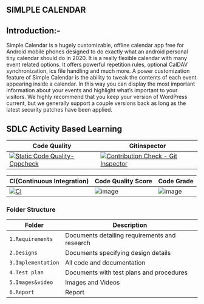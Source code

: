 ## SIMLPLE CALENDAR


## Introduction:-
Simple Calendar is a hugely customizable, offline calendar app free for Android mobile phones designed to do exactly what an android personal tiny calendar should do in 2020. It is a really flexible calendar with many event related options. It offers powerful repetition rules, optional CalDAV synchronization, ics file handling and much more. A power customization feature of Simple Calendar is the ability to tweak the contents of each event appearing inside a calendar. In this way you can display the most important information about your events and highlight what’s important to your visitors. We highly recommend that you keep your version of WordPress current, but we generally support a couple versions back as long as the latest security patches have been applied.



## SDLC Activity Based Learning
Code Quality | Gitinspector
|---------|------------
[![Static Code Quality- Cppcheck](https://github.com/Triveni22/Mini-Project/actions/workflows/cpp.yml/badge.svg)](https://github.com/Triveni22/Mini-Project/actions/workflows/cpp.yml) | [![Contribution Check - Git Inspector](https://github.com/Triveni22/Mini-Project/actions/workflows/Gitinspector.yml/badge.svg)](https://github.com/Triveni22/Mini-Project/actions/workflows/Gitinspector.yml)



CI(Continuous Integration)| Code Quality Score | Code Grade
|---------|------------|------------
[![CI](https://github.com/Triveni22/Mini-Project/actions/workflows/main.yml/badge.svg)](https://github.com/Triveni22/Mini-Project/actions/workflows/main.yml)|![image](https://user-images.githubusercontent.com/85540441/125287314-62323d00-e33a-11eb-8507-99f14ee146e8.png)| ![image](https://user-images.githubusercontent.com/85540441/125287342-69f1e180-e33a-11eb-9f05-872f117fb76c.png)

### Folder Structure

Folder             | Description
-------------------| -----------------------------------------
`1.Requirements`   | Documents detailing requirements and research
`2.Designs`         | Documents specifying design details
`3.Implementation` | All code and documentation
`4.Test plan`      | Documents with test plans and procedures
`5.Images&video`   | Images and Videos 
`6.Report`   | Report 


     
     

